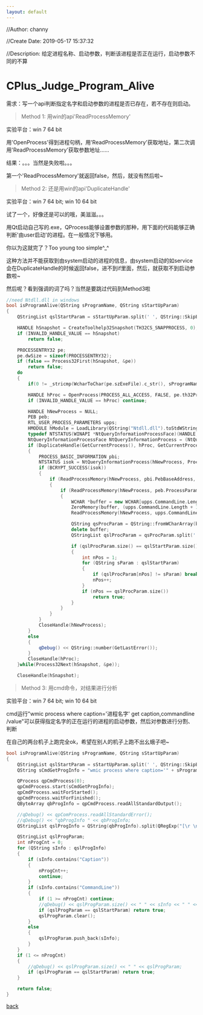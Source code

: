 ```yaml
---
layout: default
---
```


//Author: channy

//Create Date: 2019-05-17 15:37:32

//Description: 给定进程名称、启动参数，判断该进程是否正在运行，启动参数不同的不算 

# CPlus_Judge_Program_Alive

需求：写一个api判断指定名字和启动参数的进程是否已存在，若不存在则启动。

> Method 1: 用win的api'ReadProcessMemory'

实验平台：win 7 64 bit

用'OpenProcess'得到进程句柄，用'ReadProcessMemory'获取地址，第二次调用'ReadProcessMemory'获取参数地址......

结果：。。。当然是失败啦。。。

第一个'ReadProcessMemory'就返回false，然后，就没有然后啦~

> Method 2: 还是用win的api'DuplicateHandle'

实验平台：win 7 64 bit; win 10 64 bit

试了一个，好像还是可以的哦，美滋滋。。。

用Qt启动自己写的.exe，QProcess能够设置参数的那种，用下面的代码能够正确判断'由user启动'的进程。在一般情况下够用。

你以为这就完了？Too young too simple^_^

这种方法并不能获取到由system启动的进程的信息，由system启动的如service会在DuplicateHandle的时候返回false，进不到if里面，然后，就获取不到启动参数啦~

然后呢？看到强调的词了吗？当然是要跳过代码到Method3啦

```c++
//need Ntdll.dll in windows
bool isProgramAlive(QString sProgramName, QString sStartUpParam)
{
    QStringList qslStartParam = sStartUpParam.split(' ', QString::SkipEmptyParts);

    HANDLE hSnapshot = CreateToolhelp32Snapshot(TH32CS_SNAPPROCESS, 0);
    if (INVALID_HANDLE_VALUE == hSnapshot)
        return false;

    PROCESSENTRY32 pe;
    pe.dwSize = sizeof(PROCESSENTRY32);
    if (false == Process32First(hSnapshot, &pe))
        return false;
    do
    {
        if(0 != _stricmp(WcharToChar(pe.szExeFile).c_str(), sProgramName.toStdString().c_str())) continue;

        HANDLE hProc = OpenProcess(PROCESS_ALL_ACCESS, FALSE, pe.th32ProcessID);
        if (INVALID_HANDLE_VALUE == hProc) continue;

        HANDLE hNewProcess = NULL;
        PEB peb;
        RTL_USER_PROCESS_PARAMETERS upps;
        HMODULE hModule = LoadLibrary(QString("Ntdll.dll").toStdWString().c_str());
        typedef NTSTATUS(WINAPI *NtQueryInformationProcessFace)(HANDLE, DWORD, PVOID, ULONG, PULONG);
        NtQueryInformationProcessFace NtQueryInformationProcess = (NtQueryInformationProcessFace)GetProcAddress(hModule, "NtQueryInformationProcess");
        if (DuplicateHandle(GetCurrentProcess(), hProc, GetCurrentProcess(), &hNewProcess, 0, FALSE, DUPLICATE_SAME_ACCESS))
        {
            PROCESS_BASIC_INFORMATION pbi;
            NTSTATUS isok = NtQueryInformationProcess(hNewProcess, ProcessBasicInformation, (PVOID)&pbi, sizeof(PROCESS_BASIC_INFORMATION), 0);
            if (BCRYPT_SUCCESS(isok))
            {
                if (ReadProcessMemory(hNewProcess, pbi.PebBaseAddress, &peb, sizeof(PEB), 0))
                {
                    if (ReadProcessMemory(hNewProcess, peb.ProcessParameters, &upps, sizeof(RTL_USER_PROCESS_PARAMETERS), 0))
                    {
                        WCHAR *buffer = new WCHAR[upps.CommandLine.Length + 1];
                        ZeroMemory(buffer, (upps.CommandLine.Length + 1) * sizeof(WCHAR));
                        ReadProcessMemory(hNewProcess, upps.CommandLine.Buffer, buffer, upps.CommandLine.Length, 0);

                        QString qsProcParam = QString::fromWCharArray(buffer, upps.CommandLine.Length).toUtf8();
                        delete buffer;
                        QStringList qslProcParam = qsProcParam.split(' ', QString::SkipEmptyParts);

                        if (qslProcParam.size() == qslStartParam.size() + 1)
                        {
                            int nPos = 1;
                            for (QString sParam : qslStartParam)
                            {
                                if (qslProcParam[nPos] != sParam) break;
                                nPos++;
                            }
                            if (nPos == qslProcParam.size())
                                return true;
                        }
                    }
                }
            }
            CloseHandle(hNewProcess);
        }
        else
        {
            qDebug() << QString::number(GetLastError());
        }
        CloseHandle(hProc);
    }while(Process32Next(hSnapshot, &pe));

    CloseHandle(hSnapshot);
```

> Method 3: 用cmd命令，对结果进行分析

实验平台：win 7 64 bit; win 10 64 bit

cmd运行"wmic process where caption='进程名字' get caption,commandline /value"可以获得指定名字的正在运行的进程的启动参数，然后对参数进行分割、判断

在自己的两台机子上跑完全ok，希望在别人的机子上跑不出幺蛾子吧~

```c++
bool isProgramAlive(QString sProgramName, QString sStartUpParam)
{
    QStringList qslStartParam = sStartUpParam.split(' ', QString::SkipEmptyParts);
    QString sCmdGetProgInfo = "wmic process where caption='" + sProgramName + "' get caption,commandline /value";

    QProcess qpCmdProcess(0);
    qpCmdProcess.start(sCmdGetProgInfo);
    qpCmdProcess.waitForStarted();
    qpCmdProcess.waitForFinished();
    QByteArray qbProgInfo = qpCmdProcess.readAllStandardOutput();

    //qDebug() << qpComProcess.readAllStandardError();
    //qDebug() << "qbProgInfo " << qbProgInfo;
    QStringList qslProgInfo = QString(qbProgInfo).split(QRegExp("[\r \n]+"), QString::SkipEmptyParts);

    QStringList qslProgParam;
    int nProgCnt = 0;
    for (QString sInfo : qslProgInfo)
    {
        if (sInfo.contains("Caption"))
        {
            nProgCnt++;
            continue;
        }
        if (sInfo.contains("CommandLine"))
        {
            if (1 >= nProgCnt) continue;
            //qDebug() << qslProgParam.size() << " " << sInfo << " " << qslProgParam;
            if (qslProgParam == qslStartParam) return true;
            qslProgParam.clear();
        }
        else
        {
            qslProgParam.push_back(sInfo);
        }
    }
    if (1 <= nProgCnt)
    {
        //qDebug() << qslProgParam.size() << " " << qslProgParam;
        if (qslProgParam == qslStartParam) return true;
    }

    return false;
}
```



[back](./)

